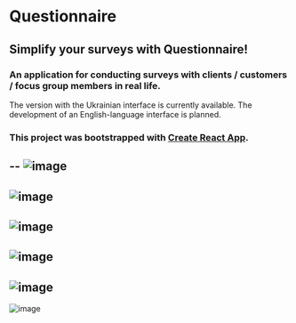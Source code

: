 # Questionnaire
## Simplify your surveys with Questionnaire!

### An application for conducting surveys with clients / customers / focus group members in real life.

The version with the Ukrainian interface is currently available. The development of an English-language interface is planned.

### This project was bootstrapped with [Create React App](https://github.com/facebook/create-react-app).
--
![image](https://user-images.githubusercontent.com/112722061/227651331-5ba289e2-a6c2-404d-818e-76d0cc006a74.png)
--
![image](https://user-images.githubusercontent.com/112722061/227652325-b7600493-457a-4de2-b262-db77f4e67f20.png)
--
![image](https://user-images.githubusercontent.com/112722061/227652426-c3550e92-5947-40e5-b9df-02e8c8c9a843.png)
--
![image](https://user-images.githubusercontent.com/112722061/227652470-a083d4dc-5f77-409c-8716-226c3134aee3.png)
--
![image](https://user-images.githubusercontent.com/112722061/227652528-0ba8dd06-640d-4b28-a7a0-9faa07fe65d7.png)
--
![image](https://user-images.githubusercontent.com/112722061/227385587-c903e9ba-148e-4095-9d1b-246b9fc69c51.png)
